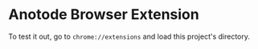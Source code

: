 # Anotode Browser Extension

To test it out, go to `chrome://extensions` and load this project's directory. 
